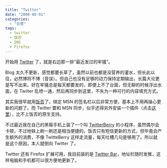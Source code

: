 ```yaml
---
title: "Twitter"
date: "2008-08-01"
categories: 
  - "日常"
tags:
  - twitter
  - 饭否
  - SNS
  - Firefox
---
```


开始用 [Twitter](http://twitter.com/) 了，就是右边那一排“最近发过的牢骚”。

Blog 太久不更新，感觉都要长草了，虽然以前也都是没营养的灌水，但长此以往，必然博将不博（音误）。但自己也没有足够的动力保持定期输出，长篇大论更是写不出来。好在牢骚总是每天都要发的，即便上不了台面，但无聊的时候浮出水面，在 Twiiter 乱喷一通，然后再同步到这里，不失为一种可行的内容填充方式。

其实我很早就用[饭否](http://fanfou.com "饭否")了，绑定 MSN 的签名栏以后非常方便，基本上不用再操心更新的问题了。而 Twitter 要和 MSN 同步，似乎还得另外安装一个插件（点击[这里](http://webleon.org/2007/04/msntwittertwessenger.html "来自 WebLeOn's Blog")），比不上饭否的原生支持。

不过最近我在自己的黑莓手机上装了一个叫 [TwitterBerry](http://www.orangatame.com/products/twitterberry/) 的小程序，虽然偶尔会卡顿，不过地铁上刷一刷还是相当便捷的。饭否只有短信更新的方式，但毕竟会产生额外的消费，不像 TwitteBerry 这样走流量，每天吐槽几句是够用了。所以就是这个原因，本人就倒向 Twitter 了。

Twitter 还有 Firefox 扩展可用，我目前装的是 [Twitter Bar](https://addons.mozilla.org/zh-CN/firefox/addon/4664)，地址栏随时发推，这样电脑和手机都可以很方便地更新了。
